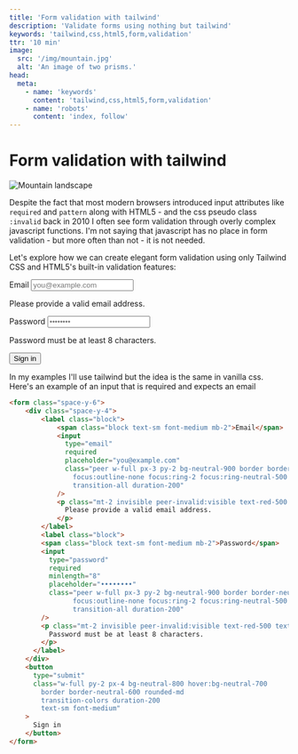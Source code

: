 ```yaml
---
title: 'Form validation with tailwind'
description: 'Validate forms using nothing but tailwind'
keywords: 'tailwind,css,html5,form,validation'
ttr: '10 min'
image:
  src: '/img/mountain.jpg'
  alt: 'An image of two prisms.'
head:
  meta:
    - name: 'keywords'
      content: 'tailwind,css,html5,form,validation'
    - name: 'robots'
      content: 'index, follow'
---
```


# Form validation with tailwind

![Mountain landscape](/img/mountain.jpg)

Despite the fact that most modern browsers introduced input attributes like `required` and `pattern` along with HTML5 - and the css pseudo class `:invalid` back in 2010 I often see form validation through overly complex javascript functions. I'm not saying that javascript has no place in form validation - but more often than not - it is not needed. 

Let's explore how we can create elegant form validation using only Tailwind CSS and HTML5's built-in validation features:

<form class="space-y-6">
    <div class="space-y-4">
        <label class="block">
            <span class="block text-sm font-medium mb-2">Email</span>
            <input 
              type="email" 
              required
              placeholder="you@example.com"
              class="peer w-full px-3 py-2 bg-neutral-900 border border-neutral-700 rounded-md 
                focus:outline-none focus:ring-2 focus:ring-neutral-500 focus:border-transparent
                transition-all duration-200"
            />
            <p class="mt-2 invisible peer-invalid:visible text-red-500 text-sm">
              Please provide a valid email address.
            </p>
        </label>
        <label class="block">
        <span class="block text-sm font-medium mb-2">Password</span>
        <input 
          type="password" 
          required
          minlength="8"
          placeholder="••••••••"
          class="peer w-full px-3 py-2 bg-neutral-900 border border-neutral-700 rounded-md 
                focus:outline-none focus:ring-2 focus:ring-neutral-500 focus:border-transparent
                transition-all duration-200"
        />
        <p class="mt-2 invisible peer-invalid:visible text-red-500 text-sm">
          Password must be at least 8 characters.
        </p>
      </label>
    </div>
    <button 
      type="submit"
      class="w-full py-2 px-4 bg-neutral-800 hover:bg-neutral-700 
        border border-neutral-600 rounded-md
        transition-colors duration-200
        text-sm font-medium"
    >
      Sign in
    </button>
</form>

In my examples I'll use tailwind but the idea is the same in vanilla css. Here's an example of an input that is required and expects an email

```html {4-6,7} meta-info=val
<form class="space-y-6">
    <div class="space-y-4">
        <label class="block">
            <span class="block text-sm font-medium mb-2">Email</span>
            <input 
              type="email" 
              required
              placeholder="you@example.com"
              class="peer w-full px-3 py-2 bg-neutral-900 border border-neutral-700 rounded-md 
                focus:outline-none focus:ring-2 focus:ring-neutral-500 focus:border-transparent
                transition-all duration-200"
            />
            <p class="mt-2 invisible peer-invalid:visible text-red-500 text-sm">
              Please provide a valid email address.
            </p>
        </label>
        <label class="block">
        <span class="block text-sm font-medium mb-2">Password</span>
        <input 
          type="password" 
          required
          minlength="8"
          placeholder="••••••••"
          class="peer w-full px-3 py-2 bg-neutral-900 border border-neutral-700 rounded-md 
                focus:outline-none focus:ring-2 focus:ring-neutral-500 focus:border-transparent
                transition-all duration-200"
        />
        <p class="mt-2 invisible peer-invalid:visible text-red-500 text-sm">
          Password must be at least 8 characters.
        </p>
      </label>
    </div>
    <button 
      type="submit"
      class="w-full py-2 px-4 bg-neutral-800 hover:bg-neutral-700 
        border border-neutral-600 rounded-md
        transition-colors duration-200
        text-sm font-medium"
    >
      Sign in
    </button>
</form>
```
